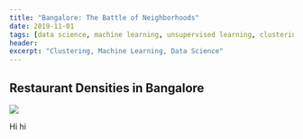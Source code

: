```yaml
---
title: "Bangalore: The Battle of Neighborhoods"
date: 2019-11-01
tags: [data science, machine learning, unsupervised learning, clustering] 
header:
excerpt: "Clustering, Machine Learning, Data Science"
---
```


## Restaurant Densities in Bangalore

<img src="{{ site.url }}{{ site.baseurl }}/assets/images/f1.jpg">

Hi hi


